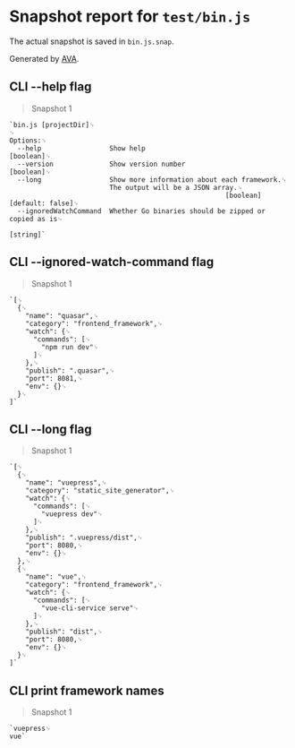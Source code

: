 # Snapshot report for `test/bin.js`

The actual snapshot is saved in `bin.js.snap`.

Generated by [AVA](https://ava.li).

## CLI --help flag

> Snapshot 1

    `bin.js [projectDir]␊
    ␊
    Options:␊
      --help                 Show help                                     [boolean]␊
      --version              Show version number                           [boolean]␊
      --long                 Show more information about each framework.␊
                             The output will be a JSON array.␊
                                                          [boolean] [default: false]␊
      --ignoredWatchCommand  Whether Go binaries should be zipped or copied as is␊
                                                                            [string]`

## CLI --ignored-watch-command flag

> Snapshot 1

    `[␊
      {␊
        "name": "quasar",␊
        "category": "frontend_framework",␊
        "watch": {␊
          "commands": [␊
            "npm run dev"␊
          ]␊
        },␊
        "publish": ".quasar",␊
        "port": 8081,␊
        "env": {}␊
      }␊
    ]`

## CLI --long flag

> Snapshot 1

    `[␊
      {␊
        "name": "vuepress",␊
        "category": "static_site_generator",␊
        "watch": {␊
          "commands": [␊
            "vuepress dev"␊
          ]␊
        },␊
        "publish": ".vuepress/dist",␊
        "port": 8080,␊
        "env": {}␊
      },␊
      {␊
        "name": "vue",␊
        "category": "frontend_framework",␊
        "watch": {␊
          "commands": [␊
            "vue-cli-service serve"␊
          ]␊
        },␊
        "publish": "dist",␊
        "port": 8080,␊
        "env": {}␊
      }␊
    ]`

## CLI print framework names

> Snapshot 1

    `vuepress␊
    vue`
